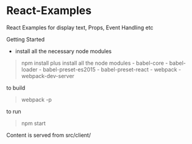 # React-Examples
React Examples for display text, Props, Event Handling etc 

Getting Started

- install all the necessary node modules
> npm install
     plus install all the node modules
        - babel-core
        - babel-loader
        - babel-preset-es2015
        - babel-preset-react
        - webpack
        - webpack-dev-server
   
to build 
> webpack -p

to run 
> npm start

Content is served from src/client/
